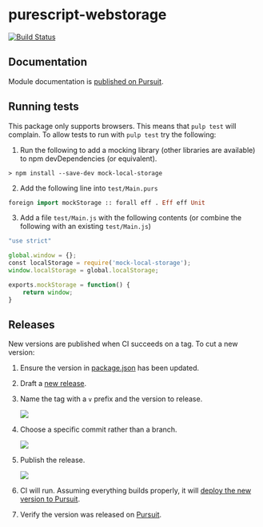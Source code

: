 # purescript-webstorage
[![Build Status](https://travis-ci.org/joneshf/purescript-webstorage.svg?branch=master)](https://travis-ci.org/joneshf/purescript-webstorage)

## Documentation

Module documentation is [published on Pursuit](http://pursuit.purescript.org/packages/purescript-webstorage).

## Running tests

This package only supports browsers.
This means that `pulp test` will complain.
To allow tests to run with `pulp test` try the following:

1.  Run the following to add a mocking library (other libraries are available) to npm devDependencies (or equivalent).

```
> npm install --save-dev mock-local-storage
```

2.  Add the following line into `test/Main.purs`

```purescript
foreign import mockStorage :: forall eff . Eff eff Unit
```

3.  Add a file `test/Main.js` with the following contents (or combine the following with an existing `test/Main.js`)
    
```javascript
"use strict"

global.window = {};
const localStorage = require('mock-local-storage');
window.localStorage = global.localStorage;

exports.mockStorage = function() {
    return window;  
}
```

## Releases

New versions are published when CI succeeds on a tag.
To cut a new version:

1. Ensure the version in [package.json](./package.json) has been updated.
1. Draft a [new release](https://github.com/joneshf/purescript-webstorage/releases/new).
1. Name the tag with a `v` prefix and the version to release.

    <img src="https://user-images.githubusercontent.com/1356417/38399010-87bb9364-38fc-11e8-8c9b-d793b7bc43c9.png" />
1. Choose a specific commit rather than a branch.

    <img src="https://user-images.githubusercontent.com/1356417/38398813-29fe09a6-38fb-11e8-8531-df121f6d221c.png" />
1. Publish the release.

    <img src="https://user-images.githubusercontent.com/1356417/38398905-df501f1a-38fb-11e8-9fbf-ff41f016ebe9.png" />
1. CI will run. Assuming everything builds properly, it will [deploy the new version to Pursuit](https://travis-ci.org/joneshf/purescript-webstorage/builds/363372429#L640).
1. Verify the version was released on [Pursuit](https://pursuit.purescript.org/packages/purescript-webstorage).
